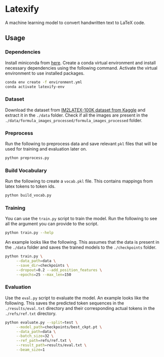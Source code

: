 # Latexify
A machine learning model to convert handwritten text to LaTeX code.

## Usage

### Dependencies
Install miniconda from [here](https://docs.conda.io/en/latest/miniconda.html "Miniconda Installation Page"). Create a conda virtual environment and install necessary dependencies using the following command. Activate the virtual environment to use installed packages.

``` sh
conda env create -f environment.yml
conda activate latexify-env
```

### Dataset
Download the dataset from [IM2LATEX-100K dataset from Kaggle](https://www.kaggle.com/datasets/shahrukhkhan/im2latex100k) and extract it in the `./data` folder. Check if all the images are present in the `./data/formula_images_processed/formula_images_processed` folder.

### Preprocess
Run the following to preprocess data and save relevant `pkl` files that will be used for training and evaluation later on.

``` sh
python preprocess.py
```

### Build Vocabulary
Run the following to create a `vocab.pkl` file. This contains mappings from latex tokens to token ids.
``` sh
python build_vocab.py
```

### Training
You can use the `train.py` script to train the model. Run the following to see all the argument you can provide to the script.

``` sh
python train.py --help
```

An example looks like the following. This assumes that the data is present in the `./data` folder and saves the trained models to the `./checkpoints` folder.

``` sh
python train.py \
     --data_path=data \
     --save_dir=checkpoints \
     --dropout=0.2 --add_position_features \
     --epochs=25 --max_len=150
```

### Evaluation
Use the `eval.py` script to evaluate the model. An example looks like the following. This saves the predicted token sequences in the `./results/eval.txt` directory and their corresponding actual tokens in the `./refs/ref.txt` directory.

``` sh
python evaluate.py --split=test \
     --model_path=checkpoints/best_ckpt.pt \
     --data_path=data \
     --batch_size=32 \
     --ref_path=refs/ref.txt \
     --result_path=results/eval.txt \
     --beam_size=1
```
